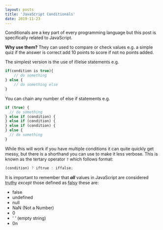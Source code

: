 ```yaml
---
layout: posts
title: 'JavaScript Conditionals'
date: 2019-11-23
---
```


Conditionals are a key part of every programming language but this post is specifically related to JavaScript.<br>

**Why use them?** They can used to compare or check values e.g. a simple quiz if the answer is correct add 10 points to score if not no points added.

The simplest version is the use of if/else statements e.g.

```javascript
if(condition is true){
    // do something
} else {
    // do something else
}
```

You can chain any number of else if statements e.g.

```javascript
if (true) {
  // do something
} else if (condition) {
} else if (condition) {
} else if (condition) {
} else {
  // do something
}
```

While this will work if you have multiple conditions it can quite quickly get messy, but there is a shorthand you can use to make it less verbose. This is known as the tertary operator `?` which follows format:

```javascript
(condition) ? iftrue : iffalse;
```

It is important to remember that **_all_** values in JavaScript are considered <abbr title="Truthy value is a value considered true in a Boolean context.">truthy</abbr> _except_ those defined as <abbr title="A value considered false in a Boolean context.">falsy</abbr> these are:

- false
- undefined
- null
- NaN (Not a Number)
- 0
- ' ' (empty string)
- 0n



